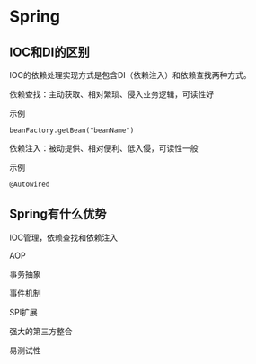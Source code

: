 # Spring

## IOC和DI的区别

IOC的依赖处理实现方式是包含DI（依赖注入）和依赖查找两种方式。

依赖查找：主动获取、相对繁琐、侵入业务逻辑，可读性好

示例

```
beanFactory.getBean("beanName")
```

依赖注入：被动提供、相对便利、低入侵，可读性一般

示例

```
@Autowired
```



## Spring有什么优势

IOC管理，依赖查找和依赖注入

AOP

事务抽象

事件机制

SPI扩展

强大的第三方整合

易测试性